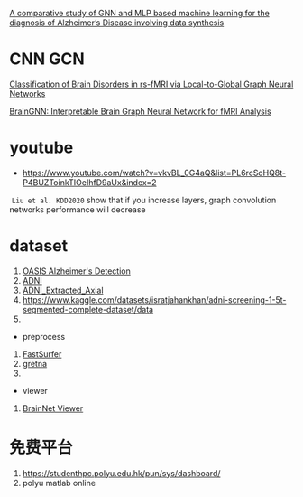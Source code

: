 [A comparative study of GNN and MLP based machine learning for the diagnosis of Alzheimer’s Disease involving data synthesis](https://www-sciencedirect-com.ezproxy.lb.polyu.edu.hk/science/article/pii/S0893608023006020?via%3Dihub)

# CNN GCN

[Classification of Brain Disorders in rs-fMRI via Local-to-Global Graph Neural Networks](https://ieeexplore.ieee.org/document/9936686)

[BrainGNN: Interpretable Brain Graph Neural Network for fMRI Analysis](https://www-sciencedirect-com.ezproxy.lb.polyu.edu.hk/science/article/pii/S1361841521002784?via%3Dihub)



# youtube

* <https://www.youtube.com/watch?v=vkvBL_0G4aQ&list=PL6rcSoHQ8t-P4BUZToinkTIOeIhfD9aUx&index=2>

​	`Liu et al. KDD2020` show that if you increase layers, graph convolution networks performance will decrease



# dataset

1. [OASIS Alzheimer's Detection](https://www.kaggle.com/datasets/ninadaithal/imagesoasis)
2. [ADNI](https://ida.loni.usc.edu/login.jsp?project=ADNI)
3. [ADNI_Extracted_Axial](https://www.kaggle.com/datasets/katalniraj/adni-extracted-axial)
4. <https://www.kaggle.com/datasets/isratjahankhan/adni-screening-1-5t-segmented-complete-dataset/data>
5. 

* preprocess

1. [FastSurfer](https://github.com/Deep-MI/FastSurfer)
2. [gretna](https://www.nitrc.org/projects/gretna/)
3. 

* viewer

1. [BrainNet Viewer](https://www.nitrc.org/projects/bnv/)



# 免费平台

1. <https://studenthpc.polyu.edu.hk/pun/sys/dashboard/>
2. polyu matlab online



